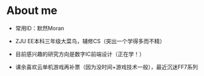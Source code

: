 # About me

- 常用ID：默然Moran

- ZJU EE本科三年级大菜鸟，辅修CS（突出一个学得多而不精）

- 目前感兴趣的研究方向是数字IC前端设计（正在学！）

  

- 课余喜欢云单机游戏再补票（因为没时间+游戏技术一般），最近沉迷FF7系列

